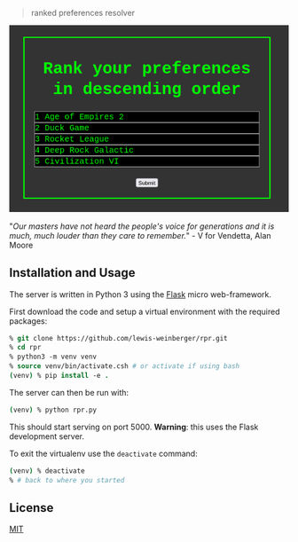 > ranked preferences resolver

![screenshot](screenshot.png)

"*Our masters have not heard the people's voice for generations and it is much, much louder than they care to remember.*" - V for Vendetta, Alan Moore

## Installation and Usage

The server is written in Python 3 using the [Flask](https://flask.palletsprojects.com/en/2.1.x/) micro web-framework.

First download the code and setup a virtual environment with the required packages:

```csh
% git clone https://github.com/lewis-weinberger/rpr.git
% cd rpr
% python3 -m venv venv
% source venv/bin/activate.csh # or activate if using bash
(venv) % pip install -e .
```

The server can then be run with:

```csh
(venv) % python rpr.py
```

This should start serving on port 5000. **Warning**: this uses the Flask development server.

To exit the virtualenv use the `deactivate` command:

```csh
(venv) % deactivate
% # back to where you started
```

## License

[MIT](./LICENSE)
